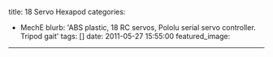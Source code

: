 title: 18 Servo Hexapod
categories:
  - MechE
blurb: 'ABS plastic, 18 RC servos, Pololu serial servo controller. Tripod gait'
tags: []
date: 2011-05-27 15:55:00
featured_image:
---
